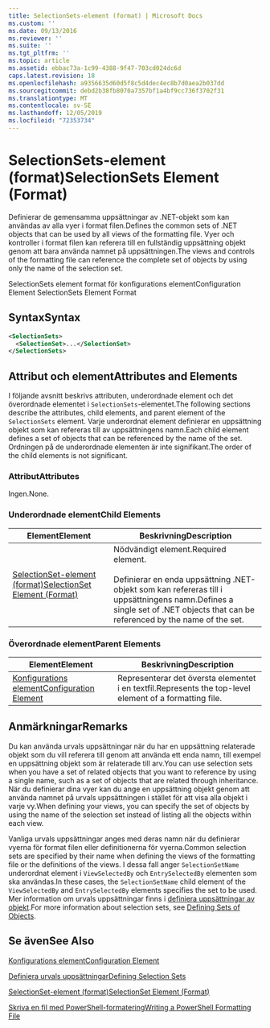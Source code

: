 ```yaml
---
title: SelectionSets-element (format) | Microsoft Docs
ms.custom: ''
ms.date: 09/13/2016
ms.reviewer: ''
ms.suite: ''
ms.tgt_pltfrm: ''
ms.topic: article
ms.assetid: ebbac73a-1c99-4388-9f47-703cd024dc6d
caps.latest.revision: 18
ms.openlocfilehash: a9356635d60d5f8c5d4dec4ec8b7d0aea2b037dd
ms.sourcegitcommit: debd2b38fb8070a7357bf1a4bf9cc736f3702f31
ms.translationtype: MT
ms.contentlocale: sv-SE
ms.lasthandoff: 12/05/2019
ms.locfileid: "72353734"
---
```

# <a name="selectionsets-element-format"></a><span data-ttu-id="2cc1f-102">SelectionSets-element (format)</span><span class="sxs-lookup"><span data-stu-id="2cc1f-102">SelectionSets Element (Format)</span></span>

<span data-ttu-id="2cc1f-103">Definierar de gemensamma uppsättningar av .NET-objekt som kan användas av alla vyer i format filen.</span><span class="sxs-lookup"><span data-stu-id="2cc1f-103">Defines the common sets of .NET objects that can be used by all views of the formatting file.</span></span> <span data-ttu-id="2cc1f-104">Vyer och kontroller i format filen kan referera till en fullständig uppsättning objekt genom att bara använda namnet på uppsättningen.</span><span class="sxs-lookup"><span data-stu-id="2cc1f-104">The views and controls of the formatting file can reference the complete set of objects by using only the name of the selection set.</span></span>

<span data-ttu-id="2cc1f-105">SelectionSets element format för konfigurations element</span><span class="sxs-lookup"><span data-stu-id="2cc1f-105">Configuration Element SelectionSets Element Format</span></span>

## <a name="syntax"></a><span data-ttu-id="2cc1f-106">Syntax</span><span class="sxs-lookup"><span data-stu-id="2cc1f-106">Syntax</span></span>

```xml
<SelectionSets>
  <SelectionSet>...</SelectionSet>
</SelectionSets>
```

## <a name="attributes-and-elements"></a><span data-ttu-id="2cc1f-107">Attribut och element</span><span class="sxs-lookup"><span data-stu-id="2cc1f-107">Attributes and Elements</span></span>

<span data-ttu-id="2cc1f-108">I följande avsnitt beskrivs attributen, underordnade element och det överordnade elementet i `SelectionSets`-elementet.</span><span class="sxs-lookup"><span data-stu-id="2cc1f-108">The following sections describe the attributes, child elements, and parent element of the `SelectionSets` element.</span></span> <span data-ttu-id="2cc1f-109">Varje underordnat element definierar en uppsättning objekt som kan refereras till av uppsättningens namn.</span><span class="sxs-lookup"><span data-stu-id="2cc1f-109">Each child element defines a set of objects that can be referenced by the name of the set.</span></span> <span data-ttu-id="2cc1f-110">Ordningen på de underordnade elementen är inte signifikant.</span><span class="sxs-lookup"><span data-stu-id="2cc1f-110">The order of the child elements is not significant.</span></span>

### <a name="attributes"></a><span data-ttu-id="2cc1f-111">Attribut</span><span class="sxs-lookup"><span data-stu-id="2cc1f-111">Attributes</span></span>

<span data-ttu-id="2cc1f-112">Ingen.</span><span class="sxs-lookup"><span data-stu-id="2cc1f-112">None.</span></span>

### <a name="child-elements"></a><span data-ttu-id="2cc1f-113">Underordnade element</span><span class="sxs-lookup"><span data-stu-id="2cc1f-113">Child Elements</span></span>

|<span data-ttu-id="2cc1f-114">Element</span><span class="sxs-lookup"><span data-stu-id="2cc1f-114">Element</span></span>|<span data-ttu-id="2cc1f-115">Beskrivning</span><span class="sxs-lookup"><span data-stu-id="2cc1f-115">Description</span></span>|
|-------------|-----------------|
|[<span data-ttu-id="2cc1f-116">SelectionSet-element (format)</span><span class="sxs-lookup"><span data-stu-id="2cc1f-116">SelectionSet Element (Format)</span></span>](./selectionset-element-format.md)|<span data-ttu-id="2cc1f-117">Nödvändigt element.</span><span class="sxs-lookup"><span data-stu-id="2cc1f-117">Required element.</span></span><br /><br /> <span data-ttu-id="2cc1f-118">Definierar en enda uppsättning .NET-objekt som kan refereras till i uppsättningens namn.</span><span class="sxs-lookup"><span data-stu-id="2cc1f-118">Defines a single set of .NET objects that can be referenced by the name of the set.</span></span>|

### <a name="parent-elements"></a><span data-ttu-id="2cc1f-119">Överordnade element</span><span class="sxs-lookup"><span data-stu-id="2cc1f-119">Parent Elements</span></span>

|<span data-ttu-id="2cc1f-120">Element</span><span class="sxs-lookup"><span data-stu-id="2cc1f-120">Element</span></span>|<span data-ttu-id="2cc1f-121">Beskrivning</span><span class="sxs-lookup"><span data-stu-id="2cc1f-121">Description</span></span>|
|-------------|-----------------|
|[<span data-ttu-id="2cc1f-122">Konfigurations element</span><span class="sxs-lookup"><span data-stu-id="2cc1f-122">Configuration Element</span></span>](./configuration-element-format.md)|<span data-ttu-id="2cc1f-123">Representerar det översta elementet i en textfil.</span><span class="sxs-lookup"><span data-stu-id="2cc1f-123">Represents the top-level element of a formatting file.</span></span>|

## <a name="remarks"></a><span data-ttu-id="2cc1f-124">Anmärkningar</span><span class="sxs-lookup"><span data-stu-id="2cc1f-124">Remarks</span></span>

<span data-ttu-id="2cc1f-125">Du kan använda urvals uppsättningar när du har en uppsättning relaterade objekt som du vill referera till genom att använda ett enda namn, till exempel en uppsättning objekt som är relaterade till arv.</span><span class="sxs-lookup"><span data-stu-id="2cc1f-125">You can use selection sets when you have a set of related objects that you want to reference by using a single name, such as a set of objects that are related through inheritance.</span></span> <span data-ttu-id="2cc1f-126">När du definierar dina vyer kan du ange en uppsättning objekt genom att använda namnet på urvals uppsättningen i stället för att visa alla objekt i varje vy.</span><span class="sxs-lookup"><span data-stu-id="2cc1f-126">When defining your views, you can specify the set of objects by using the name of the selection set instead of listing all the objects within each view.</span></span>

<span data-ttu-id="2cc1f-127">Vanliga urvals uppsättningar anges med deras namn när du definierar vyerna för format filen eller definitionerna för vyerna.</span><span class="sxs-lookup"><span data-stu-id="2cc1f-127">Common selection sets are specified by their name when defining the views of the formatting file or the definitions of the views.</span></span> <span data-ttu-id="2cc1f-128">I dessa fall anger `SelectionSetName` underordnat element i `ViewSelectedBy` och `EntrySelectedBy` elementen som ska användas.</span><span class="sxs-lookup"><span data-stu-id="2cc1f-128">In these cases, the `SelectionSetName` child element of the `ViewSelectedBy` and `EntrySelectedBy` elements specifies the set to be used.</span></span> <span data-ttu-id="2cc1f-129">Mer information om urvals uppsättningar finns i [definiera uppsättningar av objekt](./defining-selection-sets.md).</span><span class="sxs-lookup"><span data-stu-id="2cc1f-129">For more information about selection sets, see [Defining Sets of Objects](./defining-selection-sets.md).</span></span>

## <a name="see-also"></a><span data-ttu-id="2cc1f-130">Se även</span><span class="sxs-lookup"><span data-stu-id="2cc1f-130">See Also</span></span>

[<span data-ttu-id="2cc1f-131">Konfigurations element</span><span class="sxs-lookup"><span data-stu-id="2cc1f-131">Configuration Element</span></span>](./configuration-element-format.md)

[<span data-ttu-id="2cc1f-132">Definiera urvals uppsättningar</span><span class="sxs-lookup"><span data-stu-id="2cc1f-132">Defining Selection Sets</span></span>](./defining-selection-sets.md)

[<span data-ttu-id="2cc1f-133">SelectionSet-element (format)</span><span class="sxs-lookup"><span data-stu-id="2cc1f-133">SelectionSet Element (Format)</span></span>](./selectionset-element-format.md)

[<span data-ttu-id="2cc1f-134">Skriva en fil med PowerShell-formatering</span><span class="sxs-lookup"><span data-stu-id="2cc1f-134">Writing a PowerShell Formatting File</span></span>](./writing-a-powershell-formatting-file.md)
